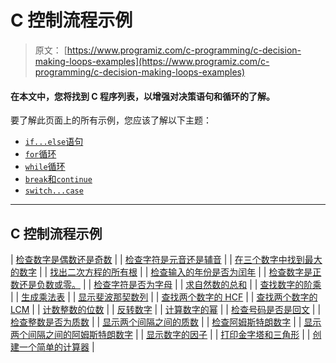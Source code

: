 # C 控制流程示例

> 原文： [https://www.programiz.com/c-programming/c-decision-making-loops-examples](https://www.programiz.com/c-programming/c-decision-making-loops-examples)

#### 在本文中，您将找到 C 程序列表，以增强对决策语句和循环的了解。

要了解此页面上的所有示例，您应该了解以下主题：

*   [`if...else`语句](/c-programming/c-if-else-statement "if...else Statement in C programming")
*   [`for`循环](/c-programming/c-for-loop "for Loop in C programming")
*   [`while`循环](/c-programming/c-do-while-loops "while loop in C programming")
*   [`break`和`continue`](/c-programming/c-break-continue-statement "C  break and continue")
*   [`switch...case`](/c-programming/c-switch-case-statement "switch Statement in C programming")

* * *

## C 控制流程示例

| [检查数字是偶数还是奇数](/c-programming/examples/even-odd) |
| [检查字符是元音还是辅音](/c-programming/examples/vowel-consonant) |
| [在三个数字中找到最大的数字](/c-programming/examples/largest-number-three) |
| [找出二次方程的所有根](/c-programming/examples/quadratic-roots) |
| [检查输入的年份是否为闰年](/c-programming/examples/leap-year) |
| [检查数字是正数还是负数或零。](/c-programming/examples/negative-positive-zero) |
| [检查字符是否为字母](/c-programming/examples/alphabet) |
| [求自然数的总和](/c-programming/examples/sum-natural-numbers) |
| [查找数字的阶乘](/c-programming/examples/factorial) |
| [生成乘法表](/c-programming/examples/multiplication-table) |
| [显示斐波那契数列](/c-programming/examples/fibonacci-series) |
| [查找两个数字的 HCF](/c-programming/examples/hcf-gcd) |
| [查找两个数字的 LCM](/c-programming/examples/lcm) |
| [计数整数的位数](/c-programming/examples/digits-count) |
| [反转数字](/c-programming/examples/reverse-number) |
| [计算数字的幂](/c-programming/examples/power-number) |
| [检查号码是否是回文](/c-programming/examples/palindrome-number) |
| [检查整数是否为质数](/c-programming/examples/prime-number) |
| [显示两个间隔之间的质数](/c-programming/examples/prime-number-intervals) |
| [检查阿姆斯特朗数字](/c-programming/examples/check-armstrong-number) |
| [显示两个间隔之间的阿姆斯特朗数字](/c-programming/examples/Armstrong-number-interval) |
| [显示数字的因子](/c-programming/examples/factors-number) |
| [打印金字塔和三角形](/c-programming/examples/pyramid-pattern) |
| [创建一个简单的计算器](/c-programming/examples/calculator-switch-case) |